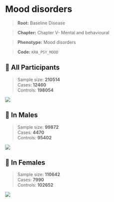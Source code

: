 # Mood disorders

> **Root:** Baseline Disease  

> **Chapter:** Chapter V- Mental and behavioural  

> **Phenotype:** Mood disorders  

> **Code:** `KRA_PSY_MOOD`

## 🧪 All Participants  
> Sample size: **210514**  
> Cases: **12460**  
> Controls: **198054**
<img src="/Disease/Figures/ALL/Incidence/KRA_PSY_MOOD.png"/>
<CsvTable src="/public/Disease/Data/ALL/Incidence/COX_KRA_PSY_MOOD.csv" label="🔍 View full results" />

## 👨 In Males  
> Sample size: **99872**  
> Cases: **4470**  
> Controls: **95402**
<img src="/Disease/Figures/Male/Incidence/KRA_PSY_MOOD.png"/>
<CsvTable src="/public/Disease/Data/Male/Incidence/COX_KRA_PSY_MOOD.csv" label="🔍 View full results" />

## 👩 In Females  
> Sample size: **110642**  
> Cases: **7990**  
> Controls: **102652**
<img src="/Disease/Figures/Female/Incidence/KRA_PSY_MOOD.png"/>
<CsvTable src="/public/Disease/Data/Female/Incidence/COX_KRA_PSY_MOOD.csv" label="🔍 View full results" />
